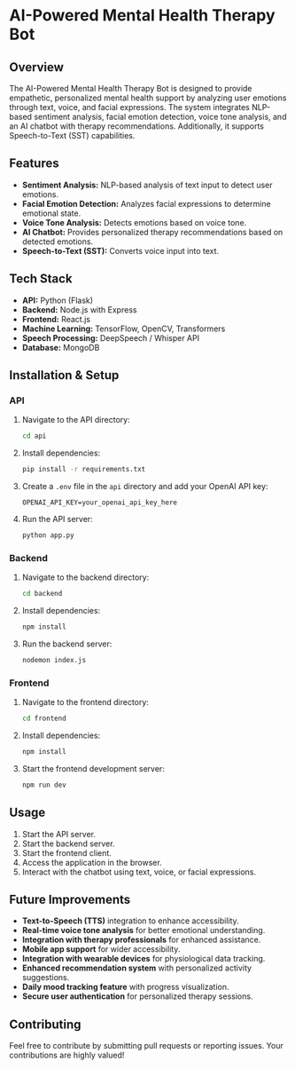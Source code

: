 # AI-Powered Mental Health Therapy Bot

## Overview
The AI-Powered Mental Health Therapy Bot is designed to provide empathetic, personalized mental health support by analyzing user emotions through text, voice, and facial expressions. The system integrates NLP-based sentiment analysis, facial emotion detection, voice tone analysis, and an AI chatbot with therapy recommendations. Additionally, it supports Speech-to-Text (SST) capabilities.

## Features
- **Sentiment Analysis:** NLP-based analysis of text input to detect user emotions.
- **Facial Emotion Detection:** Analyzes facial expressions to determine emotional state.
- **Voice Tone Analysis:** Detects emotions based on voice tone.
- **AI Chatbot:** Provides personalized therapy recommendations based on detected emotions.
- **Speech-to-Text (SST):** Converts voice input into text.

## Tech Stack
- **API:** Python (Flask)
- **Backend:** Node.js with Express
- **Frontend:** React.js
- **Machine Learning:** TensorFlow, OpenCV, Transformers
- **Speech Processing:** DeepSpeech / Whisper API
- **Database:** MongoDB

## Installation & Setup
### API
1. Navigate to the API directory:
   ```bash
   cd api
   ```
2. Install dependencies:
   ```bash
   pip install -r requirements.txt
   ```
3. Create a `.env` file in the `api` directory and add your OpenAI API key:
   ```env
   OPENAI_API_KEY=your_openai_api_key_here
   ```
4. Run the API server:
   ```bash
   python app.py
   ```

### Backend
1. Navigate to the backend directory:
   ```bash
   cd backend
   ```
2. Install dependencies:
   ```bash
   npm install
   ```
3. Run the backend server:
   ```bash
   nodemon index.js
   ```

### Frontend
1. Navigate to the frontend directory:
   ```bash
   cd frontend
   ```
2. Install dependencies:
   ```bash
   npm install
   ```
3. Start the frontend development server:
   ```bash
   npm run dev
   ```

## Usage
1. Start the API server.
2. Start the backend server.
3. Start the frontend client.
4. Access the application in the browser.
5. Interact with the chatbot using text, voice, or facial expressions.

## Future Improvements
- **Text-to-Speech (TTS)** integration to enhance accessibility.
- **Real-time voice tone analysis** for better emotional understanding.
- **Integration with therapy professionals** for enhanced assistance.
- **Mobile app support** for wider accessibility.
- **Integration with wearable devices** for physiological data tracking.
- **Enhanced recommendation system** with personalized activity suggestions.
- **Daily mood tracking feature** with progress visualization.
- **Secure user authentication** for personalized therapy sessions.

## Contributing
Feel free to contribute by submitting pull requests or reporting issues. Your contributions are highly valued!